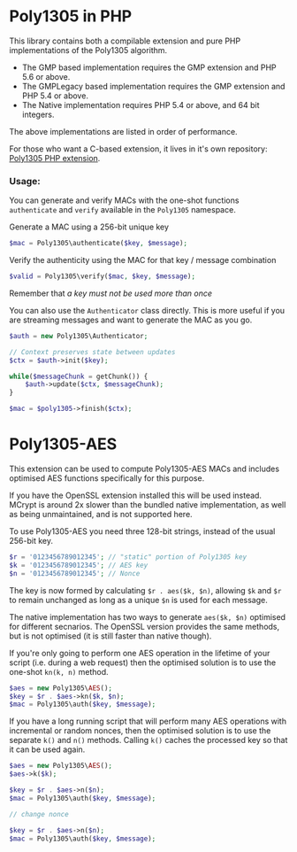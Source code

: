 Poly1305 in PHP
===============

This library contains both a compilable extension and pure PHP implementations of the Poly1305 algorithm.

 - The GMP based implementation requires the GMP extension and PHP 5.6 or above.
 - The GMPLegacy based implementation requires the GMP extension and PHP 5.4 or above.
 - The Native implementation requires PHP 5.4 or above, and 64 bit integers.

The above implementations are listed in order of performance.

For those who want a C-based extension, it lives in it's own repository: [Poly1305 PHP extension](https://github.com/lt/php-poly1305).

### Usage:

You can generate and verify MACs with the one-shot functions `authenticate` and `verify` available in the `Poly1305` namespace.

Generate a MAC using a 256-bit unique key

```php
$mac = Poly1305\authenticate($key, $message);
```

Verify the authenticity using the MAC for that key / message combination

```php
$valid = Poly1305\verify($mac, $key, $message);
```

Remember that *a key must not be used more than once*

You can also use the `Authenticator` class directly. This is more useful if you are streaming messages and want to generate the MAC as you go.

```php
$auth = new Poly1305\Authenticator;

// Context preserves state between updates
$ctx = $auth->init($key);

while($messageChunk = getChunk()) {
    $auth->update($ctx, $messageChunk);
}

$mac = $poly1305->finish($ctx);
```

# Poly1305-AES

This extension can be used to compute Poly1305-AES MACs and includes optimised AES functions specifically for this purpose.

If you have the OpenSSL extension installed this will be used instead. MCrypt is around 2x slower than the bundled native implementation, as well as being unmaintained, and is not supported here.

To use Poly1305-AES you need three 128-bit strings, instead of the usual 256-bit key.

```php
$r = '0123456789012345'; // "static" portion of Poly1305 key
$k = '0123456789012345'; // AES key
$n = '0123456789012345'; // Nonce
```

The key is now formed by calculating `$r . aes($k, $n)`, allowing `$k` and `$r` to remain unchanged as long as a unique `$n` is used for each message.

The native implementation has two ways to generate `aes($k, $n)` optimised for different secnarios. The OpenSSL version provides the same methods, but is not optimised (it is still faster than native though).

If you're only going to perform one AES operation in the lifetime of your script (i.e. during a web request) then the optimised solution is to use the one-shot `kn(k, n)` method.

```php
$aes = new Poly1305\AES();
$key = $r . $aes->kn($k, $n);
$mac = Poly1305\auth($key, $message);
```

If you have a long running script that will perform many AES operations with incremental or random nonces, then the optimised solution is to use the separate `k()` and `n()` methods. Calling `k()` caches the processed key so that it can be used again.

```php
$aes = new Poly1305\AES();
$aes->k($k);

$key = $r . $aes->n($n);
$mac = Poly1305\auth($key, $message);

// change nonce

$key = $r . $aes->n($n);
$mac = Poly1305\auth($key, $message);
```
